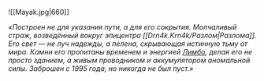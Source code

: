 ![[Mayak.jpg|660]] 

_«Построен не для указания пути, а для его сокрытия. Молчаливый страж, возведённый вокруг эпицентра [[Drn4k.Krn4k/Разлом|Разлома]]. Его свет — не луч надежды, а пелена, скрывающая истинную тьму от мира. Камни его пропитаны временем и энергией [Лимбо](https://github.com/Deron4iik/Lore/blob/main/Drn4k.Krn4k/%D0%9B%D0%B8%D0%BC%D0%B1%D0%BE.md), делая его не просто зданием, а живым проводником и аккумулятором аномальной силы. Заброшен с 1995 года, но никогда не был пуст.»_
